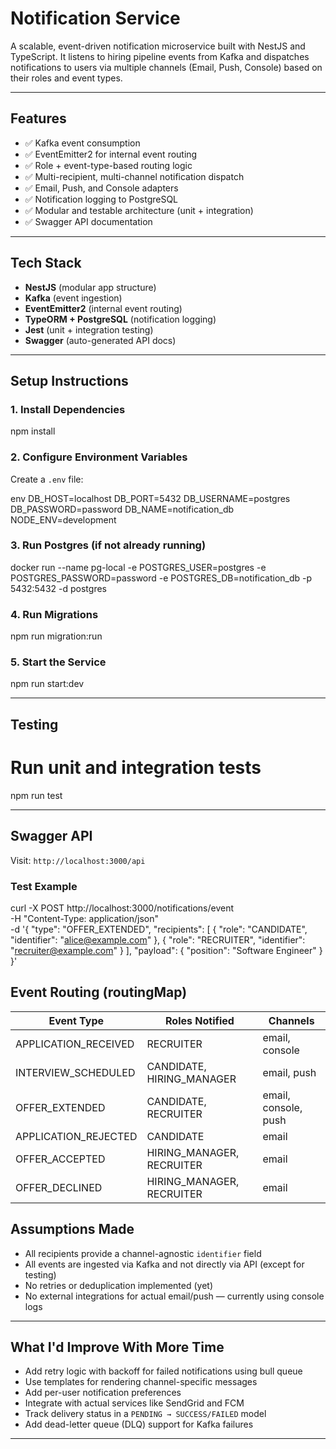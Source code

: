 # Notification Service

A scalable, event-driven notification microservice built with NestJS and TypeScript. It listens to hiring pipeline events from Kafka and dispatches notifications to users via multiple channels (Email, Push, Console) based on their roles and event types.

---

## Features

- ✅ Kafka event consumption
- ✅ EventEmitter2 for internal event routing
- ✅ Role + event-type-based routing logic
- ✅ Multi-recipient, multi-channel notification dispatch
- ✅ Email, Push, and Console adapters
- ✅ Notification logging to PostgreSQL
- ✅ Modular and testable architecture (unit + integration)
- ✅ Swagger API documentation

---

## Tech Stack

- **NestJS** (modular app structure)
- **Kafka** (event ingestion)
- **EventEmitter2** (internal event routing)
- **TypeORM + PostgreSQL** (notification logging)
- **Jest** (unit + integration testing)
- **Swagger** (auto-generated API docs)

---

## Setup Instructions

### 1. Install Dependencies

npm install

### 2. Configure Environment Variables

Create a `.env` file:

env
DB_HOST=localhost
DB_PORT=5432
DB_USERNAME=postgres
DB_PASSWORD=password
DB_NAME=notification_db
NODE_ENV=development

### 3. Run Postgres (if not already running)

docker run --name pg-local -e POSTGRES_USER=postgres -e POSTGRES_PASSWORD=password -e POSTGRES_DB=notification_db -p 5432:5432 -d postgres

### 4. Run Migrations

npm run migration:run

### 5. Start the Service

npm run start:dev

---

## Testing

# Run unit and integration tests

npm run test

---

## Swagger API

Visit: `http://localhost:3000/api`

### Test Example

curl -X POST http://localhost:3000/notifications/event \
 -H "Content-Type: application/json" \
 -d '{
"type": "OFFER_EXTENDED",
"recipients": [
{ "role": "CANDIDATE", "identifier": "alice@example.com" },
{ "role": "RECRUITER", "identifier": "recruiter@example.com" }
],
"payload": {
"position": "Software Engineer"
}
}'

## Event Routing (routingMap)

| Event Type           | Roles Notified            | Channels             |
| -------------------- | ------------------------- | -------------------- |
| APPLICATION_RECEIVED | RECRUITER                 | email, console       |
| INTERVIEW_SCHEDULED  | CANDIDATE, HIRING_MANAGER | email, push          |
| OFFER_EXTENDED       | CANDIDATE, RECRUITER      | email, console, push |
| APPLICATION_REJECTED | CANDIDATE                 | email                |
| OFFER_ACCEPTED       | HIRING_MANAGER, RECRUITER | email                |
| OFFER_DECLINED       | HIRING_MANAGER, RECRUITER | email                |

## Assumptions Made

- All recipients provide a channel-agnostic `identifier` field
- All events are ingested via Kafka and not directly via API (except for testing)
- No retries or deduplication implemented (yet)
- No external integrations for actual email/push — currently using console logs

---

## What I'd Improve With More Time

- Add retry logic with backoff for failed notifications using bull queue
- Use templates for rendering channel-specific messages
- Add per-user notification preferences
- Integrate with actual services like SendGrid and FCM
- Track delivery status in a `PENDING → SUCCESS/FAILED` model
- Add dead-letter queue (DLQ) support for Kafka failures

---
